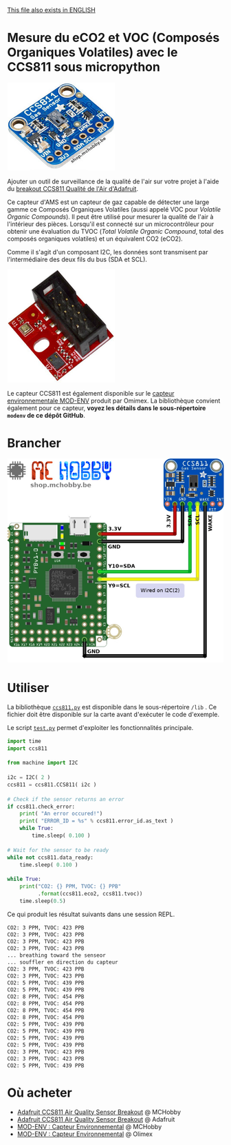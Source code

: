 [This file also exists in ENGLISH](readme_ENG.md)

# Mesure du eCO2 et VOC (Composés Organiques Volatiles) avec le CCS811 sous micropython

![CCS811 Adafruit Breakout with CCS811 and BME280](docs/_static/ccs811.jpg)

Ajouter un outil de surveillance de la qualité de l'air sur votre projet à l'aide du [breakout CCS811 Qualité de l'Air d'Adafruit](https://shop.mchobby.be/fr/breakout/1274-ccs811-senseur-qualite-d-air-cov-et-eco2-3232100012745-adafruit.html).

Ce capteur d'AMS est un capteur de gaz capable de détecter une large gamme ce Composés Organiques Volatiles (aussi appelé VOC pour _Volatile Organic Compounds_). Il peut être utilisé pour mesurer la qualité de l'air à l'intérieur des pièces. Lorsqu'il est connecté sur un microcontrôleur pour obtenir une évaluation du TVOC (_Total Volatile Organic Compound_, total des composés organiques volatiles) et un équivalent CO2 (eCO2).

Comme il s'agit d'un composant I2C, les données sont transmisent par l'intermédiaire des deux fils du bus (SDA et SCL).

![MOD-ENV from Olimex](docs/_static/modenv.jpg)

Le capteur CCS811 est également disponible sur le [capteur environnementale MOD-ENV](https://shop.mchobby.be/fr/uext/1780-capteur-environnementale-tout-en-un-bme280-ccs811-3232100017801.html) produit par Omimex. La bibliothèque convient également pour ce capteur, __voyez les détails dans le sous-répertoire `modenv` de ce dépôt GitHub__.

# Brancher

![Brancher le CCS811 d'Adafruit Industrie sur la Pyboard](docs/_static/ccs811-to-pyboard.jpg)

# Utiliser

La bibliothèque [`ccs811.py`](lib/css811.py) est disponible dans le sous-répertoire `/lib` . Ce fichier doit être disponible sur la carte avant d'exécuter le code d'exemple.

Le script [`test.py`](examples/test.py) permet d'exploiter les fonctionnalités principale.

``` python
import time
import ccs811

from machine import I2C

i2c = I2C( 2 )
ccs811 = ccs811.CCS811( i2c )

# Check if the sensor returns an error
if ccs811.check_error:
	print( "An error occured!")
	print( "ERROR_ID = %s" % ccs811.error_id.as_text )
	while True:
		time.sleep( 0.100 )

# Wait for the sensor to be ready
while not ccs811.data_ready:
	time.sleep( 0.100 )

while True:
    print("CO2: {} PPM, TVOC: {} PPB"
          .format(ccs811.eco2, ccs811.tvoc))
    time.sleep(0.5)
```

Ce qui produit les résultat suivants dans une session REPL.

```
CO2: 3 PPM, TVOC: 423 PPB
CO2: 3 PPM, TVOC: 423 PPB
CO2: 3 PPM, TVOC: 423 PPB
CO2: 3 PPM, TVOC: 423 PPB
... breathing toward the senseor
... souffler en direction du capteur
CO2: 3 PPM, TVOC: 423 PPB
CO2: 3 PPM, TVOC: 423 PPB
CO2: 5 PPM, TVOC: 439 PPB
CO2: 5 PPM, TVOC: 439 PPB
CO2: 8 PPM, TVOC: 454 PPB
CO2: 8 PPM, TVOC: 454 PPB
CO2: 8 PPM, TVOC: 454 PPB
CO2: 8 PPM, TVOC: 454 PPB
CO2: 5 PPM, TVOC: 439 PPB
CO2: 5 PPM, TVOC: 439 PPB
CO2: 5 PPM, TVOC: 439 PPB
CO2: 5 PPM, TVOC: 439 PPB
CO2: 3 PPM, TVOC: 423 PPB
CO2: 3 PPM, TVOC: 423 PPB
CO2: 5 PPM, TVOC: 439 PPB
```

# Où acheter
* [Adafruit CCS811 Air Quality Sensor Breakout](https://shop.mchobby.be/fr/breakout/1274-ccs811-senseur-qualite-d-air-cov-et-eco2-3232100012745-adafruit.html) @ MCHobby
* [Adafruit CCS811 Air Quality Sensor Breakout](https://www.adafruit.com/product/3566) @ Adafruit
* [MOD-ENV : Capteur Environnemental](https://shop.mchobby.be/fr/uext/1780-capteur-environnementale-tout-en-un-bme280-ccs811-3232100017801.html) @ MCHobby
* [MOD-ENV : Capteur Environnemental](https://www.olimex.com/Products/Modules/Sensors/MOD-ENV/open-source-hardware) @ Olimex
